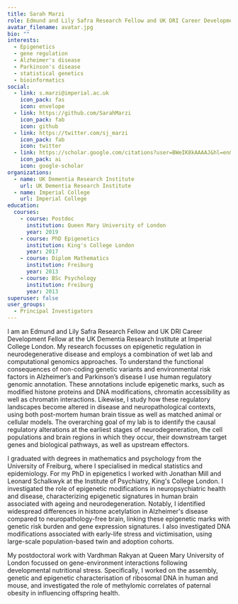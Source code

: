 ```yaml
---
title: Sarah Marzi
role: Edmund and Lily Safra Research Fellow and UK DRI Career Development Fellow
avatar_filename: avatar.jpg
bio: ""
interests:
  - Epigenetics
  - gene regulation
  - Alzheimer's disease
  - Parkinson's disease
  - statistical genetics
  - bioinformatics
social:
  - link: s.marzi@imperial.ac.uk
    icon_pack: fas
    icon: envelope
  - link: https://github.com/SarahMarzi
    icon_pack: fab
    icon: github
  - link: https://twitter.com/sj_marzi
    icon_pack: fab
    icon: twitter
  - link: https://scholar.google.com/citations?user=BWeIK8kAAAAJ&hl=en&oi=ao
    icon_pack: ai
    icon: google-scholar
organizations:
  - name: UK Dementia Research Institute
    url: UK Dementia Research Institute
  - name: Imperial College
    url: Imperial College
education:
  courses:
    - course: Postdoc
      institution: Queen Mary University of London
      year: 2019
    - course: PhD Epigenetics
      institution: King's College London
      year: 2017
    - course: Diplom Mathematics
      institution: Freiburg
      year: 2013
    - course: BSc Psychology
      institution: Freiburg
      year: 2013
superuser: false
user_groups:
  - Principal Investigators
---
```

I am an Edmund and Lily Safra Research Fellow and UK DRI Career Development Fellow at the UK Dementia Research Institute at Imperial College London. My research focusses on epigenetic regulation in neurodegenerative disease and employs a combination of wet lab and computational genomics approaches. To understand the functional consequences of non-coding genetic variants and environmental risk factors in Alzheimer’s and Parkinson’s disease I use human regulatory genomic annotation. These annotations include epigenetic marks, such as modified histone proteins and DNA modifications, chromatin accessibility as well as chromatin interactions. Likewise, I study how these regulatory landscapes become altered in disease and neuropathological contexts, using both post-mortem human brain tissue as well as matched animal or cellular models. The overarching goal of my lab is to identify the causal regulatory alterations at the earliest stages of neurodegeneration, the cell populations and brain regions in which they occur, their downstream target genes and biological pathways, as well as upstream effectors.

I graduated with degrees in mathematics and psychology from the University of Freiburg, where I specialised in medical statistics and epidemiology. For my PhD in epigenetics I worked with Jonathan Mill and Leonard Schalkwyk at the Institute of Psychiatry, King's College London. I investigated the role of epigenetic modifications in neuropsychiatric health and disease, characterizing epigenetic signatures in human brain associated with ageing and neurodegeneration. Notably, I identified widespread differences in histone acetylation in Alzheimer's disease compared to neuropathology-free brain, linking these epigenetic marks with genetic risk burden and gene expression signatures. I also investigated DNA modifications associated with early-life stress and victimisation, using large-scale population-based twin and adoption cohorts.

My postdoctoral work with Vardhman Rakyan at Queen Mary University of London focussed on gene-environment interactions following developmental nutritional stress. Specifically, I worked on the assembly, genetic and epigenetic characterisation of ribosomal DNA in human and mouse, and investigated the role of methylomic correlates of paternal obesity in influencing offspring health.